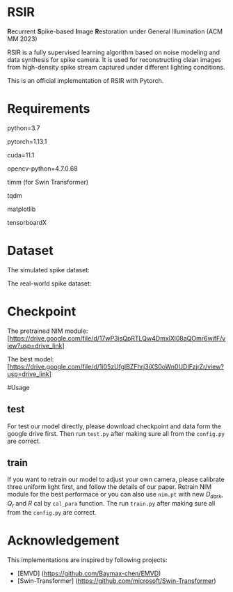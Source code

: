 # RSIR
**R**ecurrent **S**pike-based **I**mage **R**estoration under General Illumination (ACM MM 2023)

RSIR is a fully supervised learning algorithm based on noise modeling and data synthesis for spike camera.
It is used for reconstructing clean images from high-density spike stream captured under different lighting conditions.

This is an official implementation of RSIR with Pytorch.

# Requirements
python=3.7

pytorch=1.13.1

cuda=11.1

opencv-python=4.7.0.68

timm (for Swin Transformer)

tqdm

matplotlib

tensorboardX

# Dataset
The simulated spike dataset:

The real-world spike dataset:

# Checkpoint
The pretrained NIM module:[https://drive.google.com/file/d/17wP3isQpRTLQw4DmxlXl08aQOmr6wifF/view?usp=drive_link]

The best model:[https://drive.google.com/file/d/1i05zUfglBZFhrj3iXS0oWn0UDIFzjrZr/view?usp=drive_link]

#Usage
## test
For test our model directly, please download checkpoint and data form the google drive first.
Then run `test.py` after making sure all from the `config.py` are correct. 

## train
If you want to retrain our model to adjust your own camera, please calibrate three uniform light first, and follow the details of our paper.
Retrain NIM module for the best performace or you can also use `nim.pt` with new $D_{dark}$, $Q_r$ and $R$ cal by `cal_para` function.
The run `train.py` after making sure all from the `config.py` are correct.

# Acknowledgement
This implementations are inspired by following projects:

- [EMVD] (https://github.com/Baymax-chen/EMVD)
- [Swin-Transformer] (https://github.com/microsoft/Swin-Transformer)

